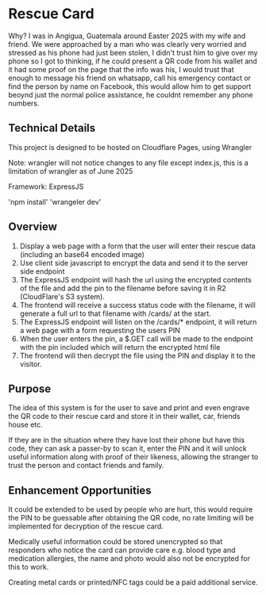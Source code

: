 # Rescue Card

Why?
I was in Angigua, Guatemala around Easter 2025 with my wife and friend. We were approached by a man who was clearly very worried and stressed as his phone had just been stolen, I didn't trust him to give over my phone so I got to thinking, if he could present a QR code from his wallet and it had some proof on the page that the info was his, I would trust that enough to message his friend on whatsapp, call his emergency contact or find the person by name on Facebook, this would allow him to get support beoynd just the normal police assistance, he couldnt remember any phone numbers.

## Technical Details

This project is designed to be hosted on Cloudflare Pages, using Wrangler

Note: wrangler will not notice changes to any file except index.js, this is a limitation of wrangler as of June 2025

Framework: ExpressJS

'npm install'
'wrangeler dev'

## Overview

1. Display a web page with a form that the user will enter their rescue data (including an base64 encoded image)
2. Use client side javascript to encrypt the data and send it to the server side endpoint
3. The ExpressJS endpoint will hash the url using the encrypted contents of the file and add the pin to the filename before saving it in R2 (CloudFlare's S3 system).
4. The frontend will receive a success status code with the filename, it will generate a full url to that filename with /cards/ at the start.
5. The ExpressJS endpoint will listen on the /cards/\* endpoint, it will return a web page with a form requesting the users PIN
6. When the user enters the pin, a $.GET call will be made to the endpoint with the pin included which will return the encrypted html file
7. The frontend will then decrypt the file using the PIN and display it to the visitor.

## Purpose

The idea of this system is for the user to save and print and even engrave the QR code to their rescue card and store it in their wallet, car, friends house etc.

If they are in the situation where they have lost their phone but have this code, they can ask a passer-by to scan it, enter the PIN and it will unlock useful information along with proof of their likeness, allowing the stranger to trust the person and contact friends and family.

## Enhancement Opportunities

It could be extended to be used by people who are hurt, this would require the PIN to be guessable after obtaining the QR code, no rate limiting will be implemented for decryption of the rescue card.

Medically useful information could be stored unencrypted so that responders who notice the card can provide care e.g. blood type and medication allergies, the name and photo would also not be encrypted for this to work.

Creating metal cards or printed/NFC tags could be a paid additional service.
